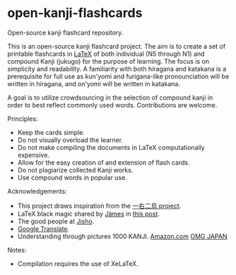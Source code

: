# open-kanji-flashcards
Open-source kanji flashcard repository.

This is an open-source kanji flashcard project. The aim is to create a set of printable flashcards in [LaTeX](https://www.latex-project.org) of both individual (N5 through N1) and compound Kanji (jukugo) for the purpose of learning. The focus is on simplicity and readability. A familiarity with both hiragana and katakana is a prerequisite for full use as kun'yomi and furigana-like pronounciation will be written in hiragana, and on'yomi will be written in katakana.

A goal is to utilize crowdsourcing in the selection of compound kanji in order to best reflect commonly used words. Contributions are welcome.

Principles:
* Keep the cards simple.
* Do not visually overload the learner.
* Do not make compiling the documents in LaTeX computationally expensive.
* Allow for the easy creation of and extension of flash cards.
* Do not plagiarize collected Kanji works.
* Use compound words in popular use.

Acknowledgements:
* This project draws inspiration from the [一右二烏 project](https://github.com/makemeunsee/ichimiginikarasu).
* LaTeX black magic shared by [Jämes](https://tex.stackexchange.com/users/108649/jämes) in [this post](https://tex.stackexchange.com/a/509766).
* The good people at [Jisho](https://jisho.org).
* [Google Translate](https://translate.google.com).
* Understanding through pictures 1000 KANJI. [Amazon.com](https://www.amazon.com/Understanding-through-pictures1000KANJI-イラストで覚える漢字1000/dp/4816362053/) [OMG JAPAN](https://omgjapan.com/products/understanding-through-pictures-1000-kanji)

Notes:
* Compilation requires the use of XeLaTeX.
